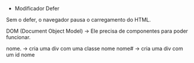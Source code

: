 - Modificador Defer

Sem o defer, o navegador pausa o carregamento do HTML.

DOM (Document Object Model) -> Ele precisa de componentes para poder funcionar.

nome. -> cria uma div com uma classe nome
nome# -> cria uma div com um id nome


